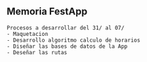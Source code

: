 ## Memoria FestApp
    Procesos a desarrollar del 31/ al 07/
    - Maquetacion
    - Desarrollo algoritmo calculo de horarios
    - Diseñar las bases de datos de la App
    - Deseñar las rutas 